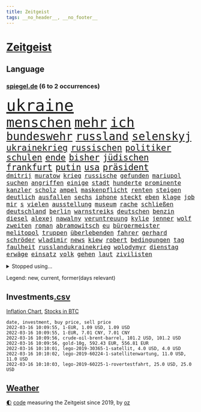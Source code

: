 ```yaml
---
title: Zeitgeist
tags: __no_header__, __no_footer__
---
```


# [Zeitgeist](https://oliz.io/zeitgeist/)

## Language

<h3><a href="https://www.spiegel.de" target="_blank">spiegel.de</a> (6 to 2 occurrences)</h3>
<p style="font-family:monospace">
<span style="font-size:32pt"><a href="news_links.html#ukraine" class="current">ukraine</a></span>
<br>
<span style="font-size:27pt"><a href="news_links.html#menschen" class="current">menschen</a></span>
<span style="font-size:27pt"><a href="news_links.html#mehr" class="current">mehr</a></span>
<span style="font-size:27pt"><a href="news_links.html#ich" class="current">ich</a></span>
<br>
<span style="font-size:22pt"><a href="news_links.html#bundeswehr" class="current">bundeswehr</a></span>
<span style="font-size:22pt"><a href="news_links.html#russland" class="current">russland</a></span>
<span style="font-size:22pt"><a href="news_links.html#selenskyj" class="current">selenskyj</a></span>
<br>
<span style="font-size:17pt"><a href="news_links.html#ukrainekrieg" class="current">ukrainekrieg</a></span>
<span style="font-size:17pt"><a href="news_links.html#russischen" class="current">russischen</a></span>
<span style="font-size:17pt"><a href="news_links.html#politiker" class="current">politiker</a></span>
<span style="font-size:17pt"><a href="news_links.html#schulen" class="current">schulen</a></span>
<span style="font-size:17pt"><a href="news_links.html#ende" class="current">ende</a></span>
<span style="font-size:17pt"><a href="news_links.html#bisher" class="current">bisher</a></span>
<span style="font-size:17pt"><a href="news_links.html#jüdischen" class="current">jüdischen</a></span>
<span style="font-size:17pt"><a href="news_links.html#frankfurt" class="current">frankfurt</a></span>
<span style="font-size:17pt"><a href="news_links.html#putin" class="current">putin</a></span>
<span style="font-size:17pt"><a href="news_links.html#usa" class="current">usa</a></span>
<span style="font-size:17pt"><a href="news_links.html#präsident" class="current">präsident</a></span>
<br>
<span style="font-size:12pt"><a href="news_links.html#dmitrij" class="new">dmitrij</a></span>
<span style="font-size:12pt"><a href="news_links.html#muratow" class="new">muratow</a></span>
<span style="font-size:12pt"><a href="news_links.html#krieg" class="current">krieg</a></span>
<span style="font-size:12pt"><a href="news_links.html#russische" class="current">russische</a></span>
<span style="font-size:12pt"><a href="news_links.html#gefunden" class="current">gefunden</a></span>
<span style="font-size:12pt"><a href="news_links.html#mariupol" class="current">mariupol</a></span>
<span style="font-size:12pt"><a href="news_links.html#suchen" class="current">suchen</a></span>
<span style="font-size:12pt"><a href="news_links.html#angriffen" class="current">angriffen</a></span>
<span style="font-size:12pt"><a href="news_links.html#einige" class="current">einige</a></span>
<span style="font-size:12pt"><a href="news_links.html#stadt" class="current">stadt</a></span>
<span style="font-size:12pt"><a href="news_links.html#hunderte" class="current">hunderte</a></span>
<span style="font-size:12pt"><a href="news_links.html#prominente" class="current">prominente</a></span>
<span style="font-size:12pt"><a href="news_links.html#kanzler" class="current">kanzler</a></span>
<span style="font-size:12pt"><a href="news_links.html#scholz" class="current">scholz</a></span>
<span style="font-size:12pt"><a href="news_links.html#ampel" class="current">ampel</a></span>
<span style="font-size:12pt"><a href="news_links.html#maskenpflicht" class="current">maskenpflicht</a></span>
<span style="font-size:12pt"><a href="news_links.html#renten" class="current">renten</a></span>
<span style="font-size:12pt"><a href="news_links.html#steigen" class="current">steigen</a></span>
<span style="font-size:12pt"><a href="news_links.html#deutlich" class="current">deutlich</a></span>
<span style="font-size:12pt"><a href="news_links.html#ausfallen" class="current">ausfallen</a></span>
<span style="font-size:12pt"><a href="news_links.html#sechs" class="current">sechs</a></span>
<span style="font-size:12pt"><a href="news_links.html#iphone" class="current">iphone</a></span>
<span style="font-size:12pt"><a href="news_links.html#steckt" class="current">steckt</a></span>
<span style="font-size:12pt"><a href="news_links.html#eben" class="current">eben</a></span>
<span style="font-size:12pt"><a href="news_links.html#klage" class="current">klage</a></span>
<span style="font-size:12pt"><a href="news_links.html#job" class="current">job</a></span>
<span style="font-size:12pt"><a href="news_links.html#mir" class="current">mir</a></span>
<span style="font-size:12pt"><a href="news_links.html#s" class="current">s</a></span>
<span style="font-size:12pt"><a href="news_links.html#vielen" class="current">vielen</a></span>
<span style="font-size:12pt"><a href="news_links.html#ausstellung" class="current">ausstellung</a></span>
<span style="font-size:12pt"><a href="news_links.html#museum" class="current">museum</a></span>
<span style="font-size:12pt"><a href="news_links.html#rache" class="current">rache</a></span>
<span style="font-size:12pt"><a href="news_links.html#schließen" class="current">schließen</a></span>
<span style="font-size:12pt"><a href="news_links.html#deutschland" class="current">deutschland</a></span>
<span style="font-size:12pt"><a href="news_links.html#berlin" class="current">berlin</a></span>
<span style="font-size:12pt"><a href="news_links.html#warnstreiks" class="current">warnstreiks</a></span>
<span style="font-size:12pt"><a href="news_links.html#deutschen" class="current">deutschen</a></span>
<span style="font-size:12pt"><a href="news_links.html#benzin" class="current">benzin</a></span>
<span style="font-size:12pt"><a href="news_links.html#diesel" class="current">diesel</a></span>
<span style="font-size:12pt"><a href="news_links.html#alexej" class="current">alexej</a></span>
<span style="font-size:12pt"><a href="news_links.html#nawalny" class="current">nawalny</a></span>
<span style="font-size:12pt"><a href="news_links.html#veruntreuung" class="current">veruntreuung</a></span>
<span style="font-size:12pt"><a href="news_links.html#kylie" class="new">kylie</a></span>
<span style="font-size:12pt"><a href="news_links.html#jenner" class="new">jenner</a></span>
<span style="font-size:12pt"><a href="news_links.html#wolf" class="current">wolf</a></span>
<span style="font-size:12pt"><a href="news_links.html#zweiten" class="current">zweiten</a></span>
<span style="font-size:12pt"><a href="news_links.html#roman" class="current">roman</a></span>
<span style="font-size:12pt"><a href="news_links.html#abramowitsch" class="current">abramowitsch</a></span>
<span style="font-size:12pt"><a href="news_links.html#eu" class="current">eu</a></span>
<span style="font-size:12pt"><a href="news_links.html#bürgermeister" class="current">bürgermeister</a></span>
<span style="font-size:12pt"><a href="news_links.html#melitopol" class="new">melitopol</a></span>
<span style="font-size:12pt"><a href="news_links.html#truppen" class="current">truppen</a></span>
<span style="font-size:12pt"><a href="news_links.html#überlebenden" class="new">überlebenden</a></span>
<span style="font-size:12pt"><a href="news_links.html#fahrer" class="current">fahrer</a></span>
<span style="font-size:12pt"><a href="news_links.html#gerhard" class="current">gerhard</a></span>
<span style="font-size:12pt"><a href="news_links.html#schröder" class="current">schröder</a></span>
<span style="font-size:12pt"><a href="news_links.html#wladimir" class="current">wladimir</a></span>
<span style="font-size:12pt"><a href="news_links.html#news" class="current">news</a></span>
<span style="font-size:12pt"><a href="news_links.html#kiew" class="current">kiew</a></span>
<span style="font-size:12pt"><a href="news_links.html#robert" class="current">robert</a></span>
<span style="font-size:12pt"><a href="news_links.html#bedingungen" class="current">bedingungen</a></span>
<span style="font-size:12pt"><a href="news_links.html#tag" class="current">tag</a></span>
<span style="font-size:12pt"><a href="news_links.html#faulheit" class="new">faulheit</a></span>
<span style="font-size:12pt"><a href="news_links.html#russlandukrainekrieg" class="current">russlandukrainekrieg</a></span>
<span style="font-size:12pt"><a href="news_links.html#wolodymyr" class="current">wolodymyr</a></span>
<span style="font-size:12pt"><a href="news_links.html#dienstag" class="current">dienstag</a></span>
<span style="font-size:12pt"><a href="news_links.html#erwäge" class="new">erwäge</a></span>
<span style="font-size:12pt"><a href="news_links.html#einsatz" class="current">einsatz</a></span>
<span style="font-size:12pt"><a href="news_links.html#volk" class="current">volk</a></span>
<span style="font-size:12pt"><a href="news_links.html#gehen" class="current">gehen</a></span>
<span style="font-size:12pt"><a href="news_links.html#laut" class="current">laut</a></span>
<span style="font-size:12pt"><a href="news_links.html#zivilisten" class="current">zivilisten</a></span>
</p>
<details>
<summary>Stopped using...</summary>
<p class="former" style="font-size:12pt">
partie(517) wünscht(517) alternativen(516) angeles(516) anschlag(516) beispiel(516) co₂(516) ermordet(516) handeln(516) manager(516) schwedische(516) wolfgang(516) arm(515) entwicklungen(515) kündigung(515) netzwerken(515) schlimmer(515) gründer(514) häufiger(514) ifoinstitut(514) klimaneutral(514) komplizen(514) kriminellen(514) rechtsextremismus(514) reform(514) turin(514) österreichischen(514) drama(513) entlassung(513) figur(513) kurzfristig(513) medizin(513) versuchten(513) achtelfinale(512) bundesrepublik(512) erhoben(512) fand(512) flieht(512) gleichberechtigung(512) heftig(512) innenministerium(512) jobs(512) jörg(512) paare(512) passagiere(512) rassistische(512) reduziert(512) star(512) verstorbenen(512) weltweiten(512) 150(511) 6(511) angemessen(511) digitaler(511) durchsetzen(511) gutachten(511) hebt(511) hotel(511) kapitän(511) muster(511) ruf(511) san(511) spdpolitikerin(511) sturz(511) teilnehmer(511) timo(511) verlief(511) wiederwahl(511) arbeitnehmer(510) arzt(510) bars(510) einführen(510) eugh(510) illegale(510) maximal(510) mitunter(510) persönlich(510) podium(510) terroristen(510) ulm(510) verlegt(510) wahlen(510) weise(510) weisen(510) augsburg(509) bekannten(509) entwurf(509) erneute(509) haseloff(509) katze(509) kurve(509) misshandelt(509) mutmaßlicher(509) nordsee(509) post(509) verdiente(509) ärzten(509) armin(508) beklagen(508) dachte(508) entfernt(508) ideen(508) kanzlerin(508) leiten(508) mengen(508) überzeugen(508) arbeitete(507) aufmerksamkeit(507) aufsehen(507) brauchte(507) dach(507) einstieg(507) geduld(507) hinweisen(507) illegal(507) nominierung(507) scheuer(507) vertreter(507) bewegung(506) einzelnen(506) erholt(506) feier(506) lob(506) opfern(506) rechtlich(506) riss(506) schwindet(506) ungarns(506) weitergegeben(506) yorker(506) atem(505) ausreichend(505) beginnen(505) begrenzen(505) digitalen(505) internen(505) kleines(505) langfristig(505) pariser(505) schweigen(505) spanischen(505) spott(505) starken(505) vielerorts(505) anlagen(504) anwälte(504) bot(504) brexit(504) debatten(504) djokovic(504) entscheidenden(504) erlitt(504) inszeniert(504) verboten(504) verstärken(504) weite(504) werbung(504) überlebte(504) übernahme(504) bestraft(503) debakel(503) durften(503) gefährlicher(503) hände(503) jury(503) kostenlose(503) lothar(503) modell(503) party(503) umso(503) verlängerung(503) zugelassen(503) überprüft(503) abstand(502) andré(502) beschert(502) boden(502) freunden(502) gefördert(502) lakers(502) metropolen(502) punkten(502) regensburg(502) scharfe(502) trieb(502) album(501) bolsonaro(501) erlebte(501) ermittlern(501) extremen(501) geprüft(501) islamisten(501) jair(501) lagen(501) meist(501) netzwerk(501) rat(501) schöne(501) sexuell(501) spektakulären(501) töten(501) big(500) coach(500) dennis(500) dominanz(500) grün(500) heimlich(500) kimmich(500) letzter(500) null(500) schüssen(500) sportlerinnen(500) teamkollegen(500) wirtschaftliche(500) 2011(499) auskunft(499) erhielt(499) fußballprofi(499) tragödie(499) umsetzen(499) betont(498) biontech(498) euparlament(498) restaurant(498) stärksten(498) triumph(498) verbessert(498) verbindung(498) wähler(498) abgehört(497) alice(497) befreit(497) durchgesetzt(497) gestritten(497) kilometern(497) kinos(497) toter(497) auftrag(496) begriff(496) billie(496) eilish(496) festgestellt(496) petra(496) trafen(496) unzählige(496) beinahe(495) erschöpft(495) anhänger(494) geimpft(494) seltsame(494) vermeintlichen(493) landete(492) matthew(492) pkw(492) zahlte(492) zusammenstoß(492) gästen(491) mieten(491) monats(491) aktie(490) enden(490) entspannung(490) verwickelt(490) züge(490) engpässe(489) ministerium(489) klarer(488) kontaktbeschränkungen(488) ostsee(488) zukünftig(488) 19jähriger(487) dran(487) rettete(487) steffen(487) kracht(486) nachbar(486) sachsens(486) schießen(486) verheerend(486) digital(485) eigenem(485) griechischen(485) justin(485) amerikas(484) enttäuschung(484) erschießt(484) kostenlos(484) rang(484) stürzen(484) gewahrsam(483) insolvenz(483) vorbereitung(483) analysiert(482) ute(482) verzeichnet(482) fortsetzung(481) hessischen(481) rundfunk(481) titelverteidiger(481) klimaziele(480) landesweit(480) vermisste(480) bangt(479) pushbacks(479) enthüllungen(478) intensivstation(478) uhaft(478) verkürzt(478) vermissten(478) ältere(478) einblick(477) wirbel(477) abstieg(476) football(476) verfassungsgericht(476) andrew(475) maschine(475) stahl(475) ungeklärt(475) doping(474) katharina(473) schritten(472) schätzen(472) smartphones(471) verschafft(471) einleiten(470) geblieben(469) klees(469) runden(469) sophie(469) staus(469) flug(467) hype(467) dorf(466) sogenannten(466) wiedergewählt(466) voraussichtlich(464) annäherung(463) youtuber(463) johannes(462) verhinderte(462) voraussetzung(462) armen(460) geimpfte(460) kontert(459) staatsoberhaupt(459) premiers(455) spacex(455) versicherer(455) gewusst(454) lockern(454) coronafolgen(452) tolle(452) gesichter(451) möglichkeit(451) schweine(451) daheim(450) gala(450) flog(448) rätseln(448) bundespräsidenten(447) schadensersatz(446) heimsieg(443) quadratmeter(442) last(440) solches(439) geheime(438) befunden(437) kilo(437) badenwürttembergischen(436) coronawochenüberblick(434) effekt(433) kopfverletzungen(424) ereignet(418) spritze(417) mallorca(411) glasgow(408) technische(407) juristische(402) wucht(402) kreuzung(400) singen(397) verschickt(393) karriereende(389) triumphierte(389) trinken(383) faust(381) afghanistans(378) anfeindungen(378) fahrbahn(377) grab(377) haiti(376) großstädten(372) rückgang(370) j(369) notstand(366) missbrauchsvorwürfen(361) rausch(360) kündigungen(351) angefeindet(350) strecken(349) erschoss(347) gekippt(345) ermittlungsverfahren(341) schenkt(341) 15jähriger(334) zoff(325) bundesstaaten(324) kanadischen(322) aufreger(319) höchster(316) linda(314) pcrtests(311) niemandem(310) finanziert(308) wütenden(308) reichtum(304) 2045(298) genesene(294) holz(293) zurückzukehren(292) nationaltrainer(284) historikerin(280) gefilmt(276) gefälscht(276) akzeptieren(273) stärkere(271) zusammenarbeiten(268) unschuldig(266) darstellung(265) ausgestellt(263) lokal(260) us(259) 01(258) anführer(256) naht(254) scheiterten(254) kündigten(251) indigene(250) bestseller(249) kleidung(249) zusammengestoßen(249) gerüchten(244) bundesanwaltschaft(242) kämpften(242) millionenentschädigung(242) astronomen(240) demenz(240) lkwanhänger(239) seenot(239) spitzenpolitiker(238) geldwäsche(237) rechtens(233) white(233) dick(232) umweltverbände(232) bundesrat(231) kürzen(229) verunsichert(229) attackierte(228) selbstkritisch(227) nächster(226) fühlte(224) hamburgs(224) kreißsaal(224) bafin(221) nähert(221) brasilianischen(220) zähne(220) saßen(217) 210(216) superstars(215) topmanager(214) beliebte(213) 120(212) sportlern(211) forschungsteam(210) kameras(209) zutritt(208) abzugeben(206) erkenntnissen(205) labore(205) abwesenheit(204) berühmteste(204) nachträglich(204) carrie(203) immobilienmarkt(203) ungeimpften(203) 1992(202) coronaleugnern(201) regnet(201) transportieren(201) usnotenbank(200) aufwand(199) erzeugen(199) köpfen(199) preisanstieg(199) navy(198) lebenden(197) sprint(197) achtjährige(195) befürchtete(195) ertranken(195) benedikt(192) gewählte(191) aufträge(189) chappatte(189) pcrtest(189) rast(189) wahrscheinlicher(189) anlage(187) gewohnt(185) konten(185) rundfunks(184) jahn(183) autokonzerne(182) samsungs(182) wahlberechtigten(182) orlando(181) kamala(180) neuesten(180) zeitungsbericht(178) ausgeschöpft(177) francisco(177) gehälter(177) somalia(176) springer(175) tränengas(175) tennessee(174) wahlkampfauftakt(174) taxi(172) volkspartei(172) prangert(171) hawaii(170) delivery(169) hero(169) längsten(169) vergnügen(168) atombombe(167) staatsanwältin(167) virginia(167) fehlender(165) 06(164) coronaleugner(163) dealer(163) hofften(163) schnelles(163) einzuschätzen(161) kurssturz(161) startplatz(161) grafiken(160) trage(160) elektrisch(159) coronaprotest(158) ernsthafte(158) giuffre(158) impfnachweise(158) wohnungsnot(158) gordon(157) augenhöhe(155) finanzhilfen(155) ifo(155) inmitten(155) nolan(155) deaktiviert(154) wertet(154) demo(153) emotionen(153) euparlamentarier(153) exklusiven(152) mutmaßliches(152) 3gregel(151) umgebracht(151) basketballstar(150) weltraum(150) 15000(149) lithium(149) fdppolitiker(148) morgan(148) redet(148) schwachstelle(148) franz(147) 1975(146) briefe(146) celtics(146) kurze(146) riefen(146) skispringen(146) tiefer(146) rwe(145) siebenmal(145) klägerin(144) erneuerbaren(143) rückschlägen(143) spiegelrecherchen(143) hannah(142) presseschau(142) wichtiges(142) bedrohte(141) liest(141) ungeimpfter(141) direkte(140) rekonstruiert(140) schmuggel(140) unschuld(140) anfechten(139) natalie(139) organisieren(139) 35000(138) kälte(138) stade(138) verbindliche(138) erneutes(137) jährlich(137) berufen(136) verheerendes(136) warburg(135) 2700(134) betrunkenen(134) co2preis(134) saal(134) topligen(134) filmbranche(133) webb(133) beantwortet(132) vergibt(132) beifahrer(131) naturschützer(131) radioaktiv(131) sauer(131) äußerten(131) sprecherin(130) stau(130) winkel(130) 66(129) misshandlungen(129) zulauf(129) hiv(128) schleuser(128) sicherstellen(128) langjähriger(127) lädt(127) missbrauchsskandal(127) damaligen(126) feiertag(126) gebilligt(126) bremens(125) bescherte(124) bundländerrunde(124) vorzugehen(124) bestehe(123) tagung(123) christliche(122) roth(122) betrüger(121) bundestagspräsidentin(121) gewaltsamer(121) opel(121) preisverleihung(121) wirtschaftsforscher(121) aaron(120) drogenhandel(120) däne(120) norderstedt(120) rechtsextrem(120) wasseroberfläche(120) bas(119) bärbel(119) christlichen(119) objekt(119) versenkt(119) fotografin(118) härten(118) veröffentlichten(118) eintraf(117) fegte(117) kaeser(117) freier(116) isrückkehrerin(116) pubs(116) renaissance(116) thorsten(116) hinterließ(115) ampelpartner(114) mitschuld(114) seibert(114) fasziniert(113) geringen(113) zweifache(113) houston(112) irgendwas(112) rande(112) schrittweise(112) verfassungsbeschwerde(111) berlinale(110) nervös(110) benin(108) formuliert(107) sammlung(107) unbegründet(107) amanda(106) finanzen(106) rauswerfen(106) beantworten(105) coaching(105) gegentore(105) homo(105) sapiens(105) überlebender(105) autonome(104) kartoffeln(103) laura(103) musikfestival(103) regierungen(103) strompreis(103) topspieler(103) lebendig(102) marburger(102) buhlen(101) extremer(101) kollisionskurs(101) zuverlässig(101) quarterback(100) teslaaktien(100) 17jähriger(99) anleitung(99) havre(99) stellvertretenden(99) vorstandschef(99) zukünftigen(99) strafstoß(98) stromkunden(98) versicherung(98) geschmack(97) verglich(97) vertrauliche(97) zehnjährigen(97) zustande(97) playoffs(96) yanqing(96) besatzungsmitglieder(95) stellvertreterin(95) tranken(95) verwüstung(95) beratung(94) patientinnen(94) pech(94) söldnern(94) bahnbrechende(93) rodler(93) meteorologen(92) bauernbewegung(91) heran(91) mobilisieren(91) rauschgift(91) 143(90) coronaproteste(90) escooter(90) promis(90) rekordzahl(90) klimaverhandlungen(89) coronarunde(88) grandiose(88) missverstanden(88) monteure(88) skrupellosen(88) unterallgäu(88) westeuropa(88) befragten(87) ghislaine(87) kontakten(87) lasse(87) maxwell(87) mogadischu(87) olympiaausrichter(87) singe(87) 116(86) brennt(86) gleiche(86) ministerinnen(86) organisatoren(86) festivals(85) geisenberger(85) gestaltet(85) sportstätten(85) böses(84) erwachen(84) gastwirte(84) ligaspiele(84) story(84) /(83) kachelmann(83) leichenteile(83) menschenrechtslage(83) mittendrin(83) talibansprecher(83) vorsorglich(83) 1400(82) neugier(82) shop(82) tabellenkeller(82) wecken(82) 87(81) beratungsfirma(81) demütigung(81) elbe(81) gedenktag(81) nordische(81) ostwestfalen(81) vertrauensverlust(81) 51(80) cumexaffäre(80) jederzeit(80) kleinanzeigen(80) langläuferinnen(80) stausee(80) tschentscher(80) arbeite(79) dopings(79) ebay(79) fdpminister(79) fünfter(79) heuferumlauf(79) klaas(79) meldung(79) pflegeimpfpflicht(79) verbrennen(79) verstörende(79) automatische(78) brentford(78) buschmann(78) negativserie(78) superlative(78) zeitnah(78) zuständig(78) angeht(77) familienstreit(77) kriminologin(77) lieferung(77) schultz(77) totschlags(77) umsatzrückgängen(77) aufsehenerregenden(76) bewundert(76) coronabeschlüsse(76) derart(76) einzigartige(76) elle(76) omikronausbruch(76) parallelwelt(76) stimmungstest(76) 330(75) 3gnachweis(75) ariane(75) bundestagsabgeordneten(75) herstellen(75) müdigkeit(75) schneit(75) tipp(75) turniere(75) wettert(75) auftaucht(74) clanboss(74) hausbauer(74) kronprinzessin(74) paradox(74) polizeikräfte(74) amtssitz(73) grau(73) humphries(73) kaillie(73) lochner(73) machtdemonstration(73) steuergeld(73) öffentlichrechtlichen(73) durcheinander(72) einsteiger(72) erzwingen(72) exklusiv(72) kapiteln(72) landwirtschaftsminister(72) scheine(72) verstreichen(72) brückenbauer(71) kurzerhand(71) mammutaufgabe(71) niedrigeres(71) ardmediathek(70) aufmischen(70) diplomatie(70) dopingprobe(70) gewährt(70) marschierte(70) möchten(70) rasanten(70) skispringer(70) veröffentlichen(70) viererbob(70) 750000(69) abwehrraketen(69) alarmierend(69) boy(69) deeskalation(69) fehlerfrei(69) hinweggefegt(69) inspiriert(69) preissteigerungen(69) surfer(69) übergangszeit(69) geste(68) pechstein(68) beamter(67) singles(67) wahnsinn(67) 49jährige(66) bestanden(66) erfuhren(66) geldanlage(66) mühen(66) nominierungen(66) phoenix(66) ricarda(66) ullmann(66) verdorben(66) vermächtnis(66) autonomes(65) fensterscheiben(65) kinderzimmer(65) mönch(65) renault(65) schatz(65) telefonieren(65) traurige(65) beschwört(64) ingrid(64) klettern(64) landstriche(64) mediatheken(64) senegal(64) bowl(63) buchenwald(63) gewaltigen(63) großzügige(63) impossible(63) innenausschuss(63) karpfen(63) sendungen(63) absurden(62) angelegt(62) coronaschutzmaßnahmen(62) rogers(62) äh(62) exsoldat(61) formtief(61) partygate(61) topdiplomatin(61) weltcup(61) wimbledon(61) ergreifen(60) filmpreis(60) hochzeit(60) obdachlosigkeit(60) preiserhöhung(60) traumjob(60) chinastrategie(59) lobbyistin(59) notenbanken(59) prozesses(59) suizide(59) tvübertragung(59) aktionismus(58) ausgezeichnete(58) bundespräsidentenwahl(58) europaweit(58) rosenmontagszug(58) eisenbichler(57) osnabrück(57) russischukrainischen(57) vergiftet(57) beschweren(56) erwachsener(56) gelder(56) paartherapeutin(56) schauspielerinnen(56) versteigerung(56) academy(55) gorman(55) impfregister(55) coburg(54) dortigen(54) getränke(54) hai(54) original(54) superg(54) dreyer(53) drohung(53) erleiden(53) riesenslalom(53) untergang(53) virale(53) weltraumteleskop(53) absolut(52) aktionsplan(52) angreifen(52) arbeitnehmerinnen(52) burghardt(52) eingegangen(52) jamanka(52) lebenshaltungskosten(52) mariama(52) privathaus(52) streifenwagen(52) 25000(51) anstehende(51) geburten(51) impfpflichtdebatte(51) ineinander(51) salat(51) strafanzeige(51) topstar(51) tragikomödie(51) verabreden(51) verbots(51) überwachung(51) ausreise(50) extrembergsteiger(50) gespendet(50) grundstücks(50) gülle(50) kreditvergabe(50) massenstartrennen(50) osze(50) podcasts(50) versilbern(50) ausblick(49) eughurteil(49) fülle(49) geistig(49) gesundheitsbehörde(49) mindestlohns(49) rüstungsexporte(49) partnerin(48) persönlicher(48) riet(48) zerbricht(48) beifahrerin(47) kümmert(47) peilt(47) persönlichkeiten(47) rückschläge(47) zeitgemäß(47) beschlüssen(46) beschäftigen(46) fischen(46) kobayashi(46) reiches(46) ryoyu(46) verfassungswidrige(46) bobsport(45) dänemarks(45) europaabgeordneter(45) hennig(45) stammte(45) verkürzung(45) website(45) zeitungen(45) crewmitglieder(44) einheimische(44) enttäuschungen(44) erwerben(44) geschlampt(44) paypal(44) rodeln(44) täuschung(44) aufstehen(43) auszustrahlen(43) japaner(43) millionenstrafen(43) pablo(43) postboten(43) prügeln(43) tiefpunkt(43) reparatur(42) überschwemmt(42) auswirken(41) dominant(41) fitness(41) gefeierten(41) usvizepräsidentin(41) begeisterte(40) brisante(40) expremier(40) panne(40) protestierende(40) siegerehrung(40) späten(40) zündete(40) familienvater(39) fehlstart(39) greene(39) görlitz(39) marjorie(39) selbstverständlich(39) wlan(39) datenschutz(38) königshaus(38) landwirten(38) ploß(38) 130000(37) fußballstadion(37) gegründet(37) geschenk(37) mediensubventionen(37) partygateskandal(37) schulbezirk(37) teppich(37) volksabstimmung(37) abgerissen(36) hof(36) lagern(36) moderieren(36) royal(36) schnelltest(36) verwendung(36) beleg(35) erftstadt(35) erlebten(35) erlegt(35) impfnachweis(35) nervt(35) operation(35) religiöse(35) zunichte(35) ausgrenzung(34) forschungsergebnisse(34) geglaubter(34) regierungsberater(34) raubkatzen(33) schwerwiegenden(33) straflager(33) verbessern(33) bobfahrer(32) einstweiliger(32) entgeht(32) erwachsenenalter(32) fett(32) lockdownpartys(32) strolz(32) tennisweltranglistenerste(32) trabert(32) trick(32) achtjähriger(31) baupreise(31) dienstgrade(31) fremd(31) joschka(31) klingen(31) krankheiten(31) macher(31) matchwinner(31) population(31) päckchen(31) verschont(31) doll(30) frankfurts(30) krüger(30) m(30) neckar(30) plenarsaal(30) überflüssige(30) 61jähriger(29) anstrengungen(29) exaußenminister(29) hofmeister(29) kühler(29) motivierte(29) ramona(29) snowboarderin(29) spezialkräfte(29) 23jährige(28) 93(28) anstalt(28) justizministerin(28) kondome(28) lobende(28) sofortige(28) startrecht(28) topfavorit(28) adern(27) bauernpräsident(27) fertigstellung(27) oberbürgermeisters(27) russlandkonflikt(27) schlammlawine(27) umland(27) verlässlich(27) viereinhalb(27) arizona(26) azoren(26) emden(26) heutzutage(26) jubelt(26) krebitz(26) nicolette(26) rosenkohl(26) wundert(26) zelt(26) übergewichtig(26) überzeugung(26) baustopp(25) botschafterin(25) demoliert(25) großveranstaltung(25) honduras(25) itexperte(25) minusgrade(25) murray(25) uspolizei(25) vagen(25) wüten(25) bergung(24) eutaxonomie(24) genesenenstatus(24) rekordeinbruch(24) zurückkommen(24) ai(23) echtheit(23) starter(23) unheimlich(23) arenen(22) aufgelegt(22) bengals(22) cincinnati(22) einlenken(22) email(22) interessieren(22) kansas(22) maine(22) normalschanze(22) olympisches(22) orkan(22) schwinden(22) stürmisch(22) unangenehm(22) wassersportler(22) asiatische(21) beriet(21) drahtzieher(21) gemeine(21) ilnur(21) odermatt(21) strafrechtlich(21) trägerrakete(21) versagte(21) vorprodukte(21) burkina(20) celsius(20) eh(20) faso(20) gesichtserkennung(20) ischinger(20) skination(20) sturmflut(20) umgestürzte(20) umstürzende(20) otte(19) skeleton(19) stufenweise(19) umfragen(19) wintersturm(19) abzulehnen(18) exberater(18) hessenthaler(18) meuthen(18) witt(18) wuppertaler(18) österreicher(18) altenheimen(17) durchbrachen(17) gedemütigt(17) ottawa(17) parteipolitische(17) trudeau(17) attestiert(16) bundesversammlung(16) fahnenträger(16) iocchef(16) salah(16) stromanbieter(16) truppenabzug(16) 37jährigen(15) abschaffung(15) exsiemenschef(15) hinderlich(15) just(15) kylian(15) like(15) rauchen(15) that(15) antiterroreinsatz(14) cnnpräsident(14) eiertanz(14) kfwförderstopp(14) neubauten(14) plage(14) spätem(14) verlage(14) anzahl(13) dr(13) frenzel(13) nolte(13) schülern(13) öffnungsschritte(13) beton(12) blumenkohl(12) kruse(12) rummel(12) sensationell(12) spezialisierte(12) waschbär(12) a100(11) biathlonstaffel(11) bill(11) ereignissen(11) kriminalfall(11) landrat(11)
</p>
</details>
<p>Legend: <span class="new">new</span>, <span class="current">current</span>, <span class="former">former(days relevant)</span></p>

## Investments[.csv](investments.csv)

[Inflation Chart](https://inflationchart.com),
[Stocks in BTC](https://stonksinbtc.xyz/)

```
date, investment, buy price, sell price
2022-03-16 10:09:55, 1-EUR, 1.09 USD, 1.09 USD
2022-03-16 10:09:55, 1-EUR, 7.01 CNY, 7.01 CNY
2022-03-16 10:09:56, crude-oil-brent-barrel, 101.2 USD, 101.2 USD
2022-03-16 10:09:56, gold-10g, 592.43 EUR, 556.81 EUR
2022-03-16 10:10:01, lego-2019-30365-1-satellit, 4.0 USD, 4.0 USD
2022-03-16 10:10:02, lego-2019-60224-1-satellitenwartung, 11.0 USD, 11.0 USD
2022-03-16 10:10:03, lego-2019-60225-1-rovertestfahrt, 25.0 USD, 25.0 USD
```

## [Weather](weather.html)

<footer>
<a href="javascript:toggleTheme()" class="nav">🌓</a>
<a href="https://github.com/ooz/zeitgeist">code</a> measuring the Zeitgeist since 2019, by <a href="https://oliz.io">oz</a>
</footer>
